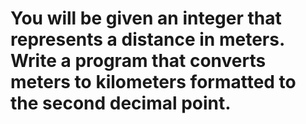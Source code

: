 # You will be given an integer that represents a distance in meters. Write a program that converts meters to kilometers formatted to the second decimal point.